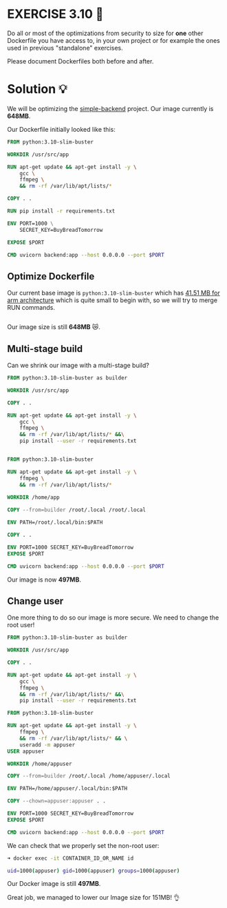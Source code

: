 # EXERCISE 3.10 🤔
Do all or most of the optimizations from security to size for **one** other Dockerfile you have access to, in your own project or for example the ones used in previous "standalone" exercises.

Please document Dockerfiles both before and after.

# Solution 💡
We will be optimizing the [simple-backend](https://github.com/milistu/simple-backend) project. 
Our image currently is **648MB**.

Our Dockerfile initially looked like this:
```Dockerfile
FROM python:3.10-slim-buster

WORKDIR /usr/src/app

RUN apt-get update && apt-get install -y \
    gcc \
    ffmpeg \
    && rm -rf /var/lib/apt/lists/*

COPY . .

RUN pip install -r requirements.txt

ENV PORT=1000 \
    SECRET_KEY=BuyBreadTomorrow

EXPOSE $PORT

CMD uvicorn backend:app --host 0.0.0.0 --port $PORT
```

## Optimize Dockerfile
Our current base image is `python:3.10-slim-buster` which has [41.51 MB for arm architecture](https://hub.docker.com/layers/library/python/3.10-slim-buster/images/sha256-adc29f2dfca5c642beef9974fef09bf05fadcb39a59ff91d62671975a6d53ddb?context=explore) which is quite small to begin with, so we will try to merge RUN commands.

```Dockerfile

```

Our image size is still **648MB** 😿.

## Multi-stage build
Can we shrink our image with a multi-stage build?

```Dockerfile
FROM python:3.10-slim-buster as builder

WORKDIR /usr/src/app

COPY . .

RUN apt-get update && apt-get install -y \
    gcc \
    ffmpeg \
    && rm -rf /var/lib/apt/lists/* &&\
    pip install --user -r requirements.txt


FROM python:3.10-slim-buster

RUN apt-get update && apt-get install -y \
    ffmpeg \
    && rm -rf /var/lib/apt/lists/*
    
WORKDIR /home/app

COPY --from=builder /root/.local /root/.local

ENV PATH=/root/.local/bin:$PATH

COPY . .

ENV PORT=1000 SECRET_KEY=BuyBreadTomorrow
EXPOSE $PORT

CMD uvicorn backend:app --host 0.0.0.0 --port $PORT
```
Our image is now **497MB**.

## Change user
One more thing to do so our image is more secure. We need to change the root user!

```Dockerfile
FROM python:3.10-slim-buster as builder

WORKDIR /usr/src/app

COPY . .

RUN apt-get update && apt-get install -y \
    gcc \
    ffmpeg \
    && rm -rf /var/lib/apt/lists/* &&\
    pip install --user -r requirements.txt

FROM python:3.10-slim-buster

RUN apt-get update && apt-get install -y \
    ffmpeg \
    && rm -rf /var/lib/apt/lists/* && \
    useradd -m appuser
USER appuser

WORKDIR /home/appuser

COPY --from=builder /root/.local /home/appuser/.local

ENV PATH=/home/appuser/.local/bin:$PATH

COPY --chown=appuser:appuser . .

ENV PORT=1000 SECRET_KEY=BuyBreadTomorrow
EXPOSE $PORT

CMD uvicorn backend:app --host 0.0.0.0 --port $PORT
```

We can check that we properly set the non-root user:
```bash
➜ docker exec -it CONTAINER_ID_OR_NAME id

uid=1000(appuser) gid=1000(appuser) groups=1000(appuser)
```

Our Docker image is still **497MB**.

Great job, we managed to lower our Image size for 151MB! 👌
